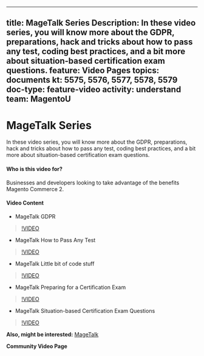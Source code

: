 
---
title: MageTalk Series
Description: In these video series, you will know more about the GDPR, preparations, hack and tricks about how to pass any test, coding best practices, and a bit more about situation-based certification exam questions.
feature: Video Pages
topics: documents
kt: 5575, 5576, 5577, 5578, 5579
doc-type: feature-video
activity: understand
team: MagentoU
---
# MageTalk Series

In these video series, you will know more about the GDPR, preparations, hack and tricks about how to pass any test, coding best practices, and a bit more about situation-based certification exam questions.

#### Who is this video for?
Businesses and developers looking to take advantage of the benefits Magento Commerce 2.

#### Video Content
* MageTalk GDPR
>[!VIDEO](https://video.tv.adobe.com/v/35763)
* MageTalk How to Pass Any Test
>[!VIDEO](https://video.tv.adobe.com/v/35764)
* MageTalk Little bit of code stuff
>[!VIDEO](https://video.tv.adobe.com/v/35765)
* MageTalk Preparing for a Certification Exam
>[!VIDEO](https://video.tv.adobe.com/v/35766)
* MageTalk Situation-based Certification Exam Questions
>[!VIDEO](https://video.tv.adobe.com/v/35767)

**Also, might be interested:**
[MageTalk](https://magetalk.com/)

**Community Video Page**